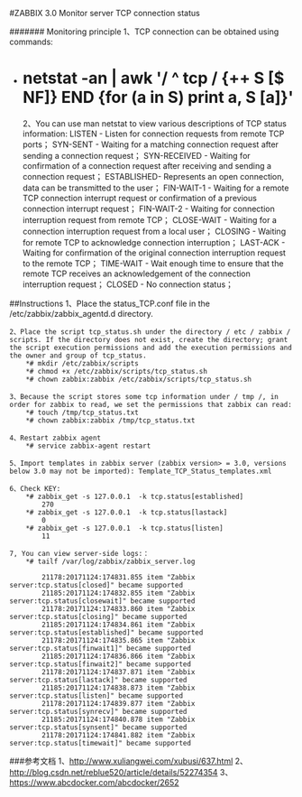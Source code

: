 #ZABBIX 3.0 Monitor server TCP connection status


####### Monitoring principle
	1、TCP connection can be obtained using commands:
* # netstat -an | awk '/ ^ tcp / {++ S [$ NF]} END {for (a in S) print a, S [a]}'

	2、You can use man netstat to view various descriptions of TCP status information:
	LISTEN - Listen for connection requests from remote TCP ports； 
	SYN-SENT - Waiting for a matching connection request after sending a connection request； 
	SYN-RECEIVED - Waiting for confirmation of a connection request after receiving and sending a connection request； 
	ESTABLISHED- Represents an open connection, data can be transmitted to the user； 
	FIN-WAIT-1 - Waiting for a remote TCP connection interrupt request or confirmation of a 
	             previous connection interrupt request；
	FIN-WAIT-2 - Waiting for connection interruption request from remote TCP； 
	CLOSE-WAIT - Waiting for a connection interruption request from a local user； 
	CLOSING -    Waiting for remote TCP to acknowledge connection interruption； 
	LAST-ACK -   Waiting for confirmation of the original connection interruption request to the remote TCP； 
	TIME-WAIT -  Wait enough time to ensure that the remote TCP 
	             receives an acknowledgement of the connection interruption request； 
	CLOSED - No connection status；

##Instructions
    1、Place the status_TCP.conf file in the /etc/zabbix/zabbix_agentd.d directory.

    2、Place the script tcp_status.sh under the directory / etc / zabbix / scripts. If the directory does not exist, create the directory; grant the script execution permissions and add the execution permissions and the owner and group of tcp_status.
		*# mkdir /etc/zabbix/scripts
		*# chmod +x /etc/zabbix/scripts/tcp_status.sh
		*# chown zabbix:zabbix /etc/zabbix/scripts/tcp_status.sh

    3、Because the script stores some tcp information under / tmp /, in order for zabbix to read, we set the permissions that zabbix can read:
		*# touch /tmp/tcp_status.txt
		*# chown zabbix:zabbix /tmp/tcp_status.txt

    4、Restart zabbix agent
		*# service zabbix-agent restart

    5、Import templates in zabbix server (zabbix version> = 3.0, versions below 3.0 may not be imported): Template_TCP_Status_templates.xml

    6、Check KEY:
		*# zabbix_get -s 127.0.0.1  -k tcp.status[established]
			270
		*# zabbix_get -s 127.0.0.1  -k tcp.status[lastack]
			0
		*# zabbix_get -s 127.0.0.1  -k tcp.status[listen]
			11

    7, You can view server-side logs:：
		*# tailf /var/log/zabbix/zabbix_server.log

		 	21178:20171124:174831.855 item "Zabbix server:tcp.status[closed]" became supported
 			21185:20171124:174832.855 item "Zabbix server:tcp.status[closewait]" became supported
 			21178:20171124:174833.860 item "Zabbix server:tcp.status[closing]" became supported
 			21185:20171124:174834.861 item "Zabbix server:tcp.status[established]" became supported
			21178:20171124:174835.865 item "Zabbix server:tcp.status[finwait1]" became supported
 			21185:20171124:174836.866 item "Zabbix server:tcp.status[finwait2]" became supported
 			21178:20171124:174837.871 item "Zabbix server:tcp.status[lastack]" became supported
 			21185:20171124:174838.873 item "Zabbix server:tcp.status[listen]" became supported
 			21178:20171124:174839.877 item "Zabbix server:tcp.status[synrecv]" became supported
 			21185:20171124:174840.878 item "Zabbix server:tcp.status[synsent]" became supported
 			21178:20171124:174841.882 item "Zabbix server:tcp.status[timewait]" became supported




###参考文档
	1、http://www.xuliangwei.com/xubusi/637.html
	2、http://blog.csdn.net/reblue520/article/details/52274354
	3、https://www.abcdocker.com/abcdocker/2652
